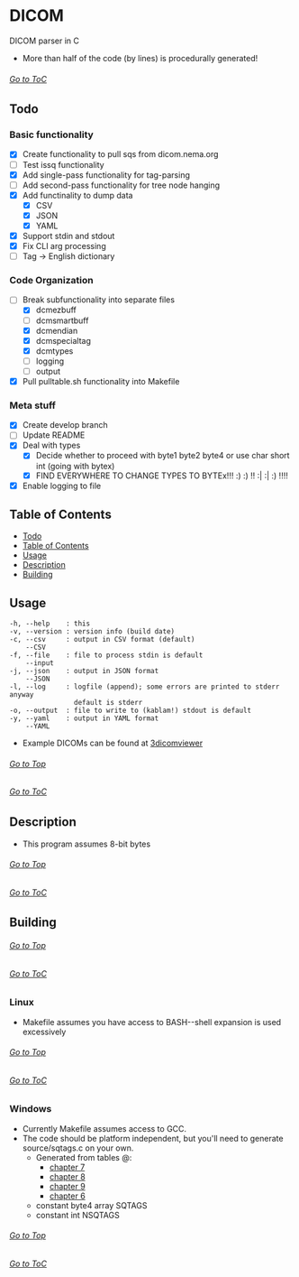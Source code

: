 <a top="top"/>

# DICOM
DICOM parser in C
- More than half of the code (by lines) is procedurally generated!

###### [Go to ToC](#table-of-contents)

## Todo
### Basic functionality
- [x] Create functionality to pull sqs from dicom.nema.org
- [ ] Test issq functionality
- [x] Add single-pass functionality for tag-parsing
- [ ] Add second-pass functionality for tree node hanging
- [x] Add functinality to dump data
  - [x] CSV
  - [x] JSON
  - [x] YAML
- [x] Support stdin and stdout
- [x] Fix CLI arg processing
- [ ] Tag -> English dictionary
### Code Organization
- [ ] Break subfunctionality into separate files
  - [x] dcmezbuff
  - [ ] dcmsmartbuff
  - [x] dcmendian
  - [x] dcmspecialtag
  - [x] dcmtypes
  - [ ] logging
  - [ ] output
- [x] Pull pulltable.sh functionality into Makefile
### Meta stuff
- [x] Create develop branch
- [ ] Update README
- [x] Deal with types
  - [x] Decide whether to proceed with byte1 byte2 byte4 or use char short int (going with bytex)
  - [x] FIND EVERYWHERE TO CHANGE TYPES TO BYTEx!!! :) :) !! :| :| :) !!!!
- [x] Enable logging to file

## Table of Contents
- [Todo](#todo)
- [Table of Contents](#top)
- [Usage](#usage)
- [Description](#description)
- [Building](#building)

## Usage
```
-h, --help    : this
-v, --version : version info (build date)
-c, --csv     : output in CSV format (default)
    --CSV
-f, --file    : file to process stdin is default
    --input
-j, --json    : output in JSON format
    --JSON
-l, --log     : logfile (append); some errors are printed to stderr anyway
                default is stderr
-o, --output  : file to write to (kablam!) stdout is default
-y, --yaml    : output in YAML format
    --YAML
```
- Example DICOMs can be found at [3dicomviewer](https://3dicomviewer.com/dicom-library)

###### [Go to Top](#top)
###### [Go to ToC](#table-of-contents)

## Description
- This program assumes 8-bit bytes

###### [Go to Top](#top)
###### [Go to ToC](#table-of-contents)

## Building

###### [Go to Top](#top)
###### [Go to ToC](#table-of-contents)

### Linux
- Makefile assumes you have access to BASH--shell expansion is used excessively

###### [Go to Top](#top)
###### [Go to ToC](#table-of-contents)

### Windows
- Currently Makefile assumes access to GCC.
- The code should be platform independent, but you'll need to generate source/sqtags.c on your own.
  - Generated from tables @:
    - [chapter 7](https://dicom.nema.org/medical/dicom/current/output/chtml/part06/chapter_7.html)
    - [chapter 8](https://dicom.nema.org/medical/dicom/current/output/chtml/part06/chapter_8.html)
    - [chapter 9](https://dicom.nema.org/medical/dicom/current/output/chtml/part06/chapter_9.html)
    - [chapter 6](https://dicom.nema.org/medical/dicom/current/output/chtml/part06/chapter_6.html)
  - constant byte4 array SQTAGS
  - constant int NSQTAGS

###### [Go to Top](#top)
###### [Go to ToC](#table-of-contents)
